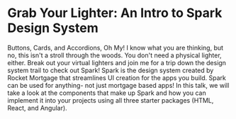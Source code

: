# Grab Your Lighter: An Intro to Spark Design System

Buttons, Cards, and Accordions, Oh My! I know what you are thinking, but no, this isn't a stroll through the woods. You don't need a physical lighter, either. Break out your virtual lighters and join me for a trip down the design system trail to check out Spark! Spark is the design system created by Rocket Mortgage that streamlines UI creation for the apps you build. Spark can be used for anything- not just mortgage based apps! In this talk, we will take a look at the components that make up Spark and how you can implement it into your projects using all three starter packages (HTML, React, and Angular).
